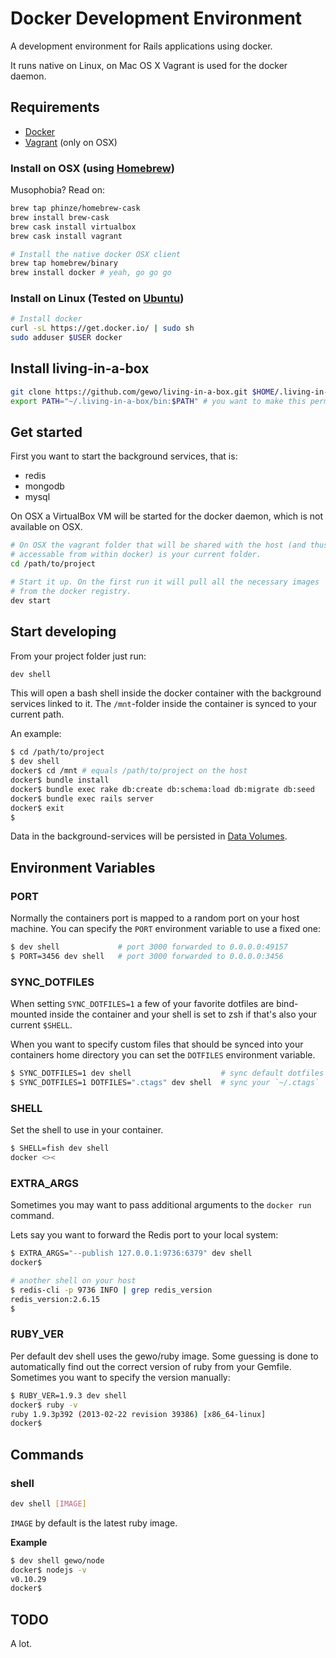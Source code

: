 # Docker Development Environment

A development environment for Rails applications using docker.

It runs native on Linux, on Mac OS X Vagrant is used for the docker
daemon.

## Requirements

* [Docker](http://www.docker.io/)
* [Vagrant](http://vagrantup.com/) (only on OSX)

### Install on OSX (using [Homebrew](http://brew.sh))

Musophobia? Read on:

```sh
brew tap phinze/homebrew-cask
brew install brew-cask
brew cask install virtualbox
brew cask install vagrant

# Install the native docker OSX client
brew tap homebrew/binary
brew install docker # yeah, go go go
```

### Install on Linux (Tested on [Ubuntu](http://www.ubuntu.com/))

```sh
# Install docker
curl -sL https://get.docker.io/ | sudo sh
sudo adduser $USER docker
```

## Install living-in-a-box

```sh
git clone https://github.com/gewo/living-in-a-box.git $HOME/.living-in-a-box
export PATH="~/.living-in-a-box/bin:$PATH" # you want to make this permanent
```

## Get started

First you want to start the background services, that is:

* redis
* mongodb
* mysql

On OSX a VirtualBox VM will be started for the docker daemon, which is
not available on OSX.

```sh
# On OSX the vagrant folder that will be shared with the host (and thus
# accessable from within docker) is your current folder.
cd /path/to/project

# Start it up. On the first run it will pull all the necessary images
# from the docker registry.
dev start
```

## Start developing

From your project folder just run:

```sh
dev shell
```

This will open a bash shell inside the docker container with the
background services linked to it. The `/mnt`-folder inside the container
is synced to your current path.

An example:

```sh
$ cd /path/to/project
$ dev shell
docker$ cd /mnt # equals /path/to/project on the host
docker$ bundle install
docker$ bundle exec rake db:create db:schema:load db:migrate db:seed
docker$ bundle exec rails server
docker$ exit
$
```

Data in the background-services will be persisted in
[Data Volumes](http://docs.docker.io/en/latest/use/working_with_volumes/).

## Environment Variables

### PORT

Normally the containers port is mapped to a random port on your host
machine. You can specify the `PORT` environment variable to use a fixed
one:

```sh
$ dev shell             # port 3000 forwarded to 0.0.0.0:49157
$ PORT=3456 dev shell   # port 3000 forwarded to 0.0.0.0:3456
```

### SYNC_DOTFILES

When setting `SYNC_DOTFILES=1` a few of your favorite dotfiles are
bind-mounted inside the container and your shell is set to zsh if that's
also your current `$SHELL`.

When you want to specify custom files that should be synced into your
containers home directory you can set the `DOTFILES` environment
variable.

```sh
$ SYNC_DOTFILES=1 dev shell                    # sync default dotfiles
$ SYNC_DOTFILES=1 DOTFILES=".ctags" dev shell  # sync your `~/.ctags`
```

### SHELL

Set the shell to use in your container.

```sh
$ SHELL=fish dev shell
docker <><
```

### EXTRA_ARGS

Sometimes you may want to pass additional arguments to the `docker run`
command. 

Lets say you want to forward the Redis port to your local system:

```sh
$ EXTRA_ARGS="--publish 127.0.0.1:9736:6379" dev shell
docker$

# another shell on your host
$ redis-cli -p 9736 INFO | grep redis_version
redis_version:2.6.15
$
```

### RUBY_VER

Per default dev shell uses the gewo/ruby image.  Some guessing is done
to automatically find out the correct version of ruby from your Gemfile.
Sometimes you want to specify the version manually:

```sh
$ RUBY_VER=1.9.3 dev shell
docker$ ruby -v
ruby 1.9.3p392 (2013-02-22 revision 39386) [x86_64-linux]
docker$
```

## Commands

### shell

```sh
dev shell [IMAGE]
```

`IMAGE` by default is the latest ruby image.

**Example**

```sh
$ dev shell gewo/node
docker$ nodejs -v
v0.10.29
docker$
```

## TODO

A lot.
